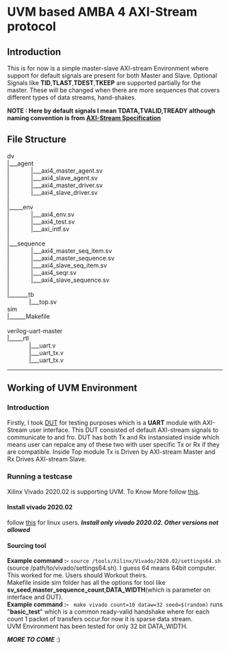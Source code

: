 # UVM based AMBA 4 AXI-Stream protocol
## Introduction
This is for now is a simple master-slave AXI-stream Environment where support for default signals are present for both Master and Slave. Optional Signals like **TID**,**TLAST**,**TDEST**,**TKEEP** are supported partially for the master. These will be changed when there are more sequences that covers different types of data streams, hand-shakes. <br />

**NOTE : Here by default signals I mean **TDATA**,**TVALID**,**TREADY** although naming convention is from [AXI-Stream Specification](https://developer.arm.com/documentation/ihi0051/a/)**

## File Structure
dv <br />
|___agent <br />
|&nbsp;&nbsp;&nbsp;&nbsp;&nbsp;&nbsp;&nbsp;&nbsp;&nbsp;&nbsp;&nbsp;&nbsp;&nbsp;|___axi4_master_agent.sv <br />
|&nbsp;&nbsp;&nbsp;&nbsp;&nbsp;&nbsp;&nbsp;&nbsp;&nbsp;&nbsp;&nbsp;&nbsp;&nbsp;|___axi4_slave_agent.sv <br />
|&nbsp;&nbsp;&nbsp;&nbsp;&nbsp;&nbsp;&nbsp;&nbsp;&nbsp;&nbsp;&nbsp;&nbsp;&nbsp;|___axi4_master_driver.sv <br />
|&nbsp;&nbsp;&nbsp;&nbsp;&nbsp;&nbsp;&nbsp;&nbsp;&nbsp;&nbsp;&nbsp;&nbsp;&nbsp;|___axi4_slave_driver.sv <br />
| <br />
|_____env <br />
|&nbsp;&nbsp;&nbsp;&nbsp;&nbsp;&nbsp;&nbsp;&nbsp;&nbsp;&nbsp;&nbsp;&nbsp;&nbsp;|___axi4_env.sv <br />
|&nbsp;&nbsp;&nbsp;&nbsp;&nbsp;&nbsp;&nbsp;&nbsp;&nbsp;&nbsp;&nbsp;&nbsp;&nbsp;|___axi4_test.sv <br />
|&nbsp;&nbsp;&nbsp;&nbsp;&nbsp;&nbsp;&nbsp;&nbsp;&nbsp;&nbsp;&nbsp;&nbsp;&nbsp;|___axi_intf.sv <br />
| <br />
|___sequence <br />
|&nbsp;&nbsp;&nbsp;&nbsp;&nbsp;&nbsp;&nbsp;&nbsp;&nbsp;&nbsp;&nbsp;&nbsp;&nbsp;|___axi4_master_seq_item.sv <br />
|&nbsp;&nbsp;&nbsp;&nbsp;&nbsp;&nbsp;&nbsp;&nbsp;&nbsp;&nbsp;&nbsp;&nbsp;&nbsp;|___axi4_master_sequence.sv <br />
|&nbsp;&nbsp;&nbsp;&nbsp;&nbsp;&nbsp;&nbsp;&nbsp;&nbsp;&nbsp;&nbsp;&nbsp;&nbsp;|___axi4_slave_seq_item.sv <br />
|&nbsp;&nbsp;&nbsp;&nbsp;&nbsp;&nbsp;&nbsp;&nbsp;&nbsp;&nbsp;&nbsp;&nbsp;&nbsp;|___axi4_seqr.sv <br />
|&nbsp;&nbsp;&nbsp;&nbsp;&nbsp;&nbsp;&nbsp;&nbsp;&nbsp;&nbsp;&nbsp;&nbsp;&nbsp;|___axi4_slave_sequence.sv <br />
| <br />
|_______tb <br />
&nbsp;&nbsp;&nbsp;&nbsp;&nbsp;&nbsp;&nbsp;&nbsp;&nbsp;&nbsp;&nbsp;&nbsp;&nbsp;|___top.sv <br />
sim <br />
|______Makefile <br />
<br />
verilog-uart-master <br />
|_____rtl <br />
&nbsp;&nbsp;&nbsp;&nbsp;&nbsp;&nbsp;&nbsp;&nbsp;&nbsp;&nbsp;&nbsp;&nbsp;&nbsp;|___uart.v <br />
&nbsp;&nbsp;&nbsp;&nbsp;&nbsp;&nbsp;&nbsp;&nbsp;&nbsp;&nbsp;&nbsp;&nbsp;&nbsp;|___uart_tx.v <br />
&nbsp;&nbsp;&nbsp;&nbsp;&nbsp;&nbsp;&nbsp;&nbsp;&nbsp;&nbsp;&nbsp;&nbsp;&nbsp;|___uart_tx.v <br />
___
## Working of UVM Environment <br />
### Introduction <br />
Firstly, I took [DUT](https://github.com/alexforencich/verilog-uart) for testing purposes which is a **UART** module with AXI-Stream user interface. This DUT consisted of default AXI-stream signals to communicate to and fro. DUT has both Tx and Rx instansiated inside which means user can repalce any of these two with user specific Tx or Rx if they are compatible. Inside Top module Tx is Driven by AXI-stream Master and Rx Drives AXI-stream Slave.  

### Running a testcase <br />
Xilinx Vivado 2020.02 is supporting UVM. To Know More follow [this](https://forums.xilinx.com/t5/Design-and-Debug-Techniques-Blog/UVM-Universal-Verification-Methodology-Support-in-Vivado/ba-p/1070861). <br />
#### Install vivado 2020.02
follow [this](https://www.koheron.com/support/tutorials/install-vivado-2017-1-ubuntu-16-04/) for linux users. ***Install only vivado 2020.02. Other versions not allowed*** <br />
#### Sourcing tool
**Example command :-** ```
                          source /tools/Xilinx/Vivado/2020.02/settings64.sh
                        ``` 
(source /path/to/vivado/settings64.sh). I guess 64 means 64bit computer. This worked for me. Users should Workout theirs.  <br />
Makefile inside sim folder has all the options for tool like **sv_seed**,**master_sequence_count**,**DATA_WIDTH**(which is parameter on interface and DUT).  <br />
**Example command :-** ``` make vivado count=10 dataw=32 seed=$(random)``` runs "**basic_test**" which is a common ready-valid handshake where for each count 1 packet of transfers occur.for now it is sparse data stream. <br />
UVM Environment has been tested for only 32 bit DATA_WIDTH.

***MORE TO COME***
:)



